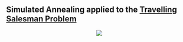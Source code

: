 ## Simulated Annealing applied to the [Travelling Salesman Problem](https://en.wikipedia.org/wiki/Travelling_salesman_problem)

<p align="center">
	<img src="output.webp"/>
</p>
